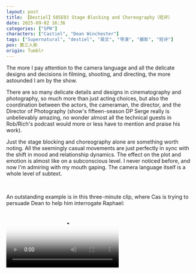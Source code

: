 ```yaml
---
layout: post
title: 【Destiel】S05E03 Stage Blocking and Choreography（短评）
date: 2025-09-02 16:36
categories: ["SPN"]
characters: ["Castiel", "Dean Winchester"]
tags: ["Supernatural", "destiel", "英文", "导演", "摄影", "短评"]
pov: 第三人称
origin: Tumblr
---
```


The more I pay attention to the camera language and all the delicate designs and decisions in filming, shooting, and directing, the more astounded I am by the show.

There are so many delicate details and designs in cinematography and photography, so much more than just acting choices, but also the coordination between the actors, the cameraman, the director, and the Director of Photography (show's fifteen-season DP Serge really is unbelievably amazing, no wonder almost all the technical guests in Rob/Rich's podcast would more or less have to mention and praise his work).

Just the stage blocking and choreography alone are something worth noting. All the seemingly casual movements are just perfectly in sync with the shift in mood and relationship dynamics. The effect on the plot and emotion is almost like on a subconscious level. I never noticed before, and now I'm admiring with my mouth gaping. The camera language itself is a whole level of subtext.

<br>

An outstanding example is in this three-minute clip, where Cas is trying to persuade Dean to help him interrogate Raphael:

<video src="https://va.media.tumblr.com/tumblr_t1z99nlkG71xqmbqo.mp4" playsinline poster="https://64.media.tumblr.com/a66de42ce22d68b10b41d1e9d8a18dc8/224a47e0e8307fe6-62/s540x810/d8118bd186a8026554abab254547e265f2da3058.jpg" autoplay type="video/mp4">

What we see on the surface may be just that Cas pops into the motel room when Dean is packing his duffel bag. During the whole conversation, he keeps himself busy by doing quite a lot of casual, random things, like washing his jacket, putting it on, walking around, cleaning his knife, putting it in his bag, etc..

But if we look a little bit more closely at each of those walking and moving, the timing of those moves in terms of the dialogue, and his relative positions with Cas every time, there is so much more to dig into.

<br>

(Disclaimer: I'm no expert in cinematography or photography. Everything below is just my babbling while I enjoy the analysis. At the end of the day, everything is just my own thoughts and ideas.)

(Also, I'll try to look at the clips without too much ship rotten mind in my head, but I know myself, and I know perfectly that it's unavoidable, so apologies in advance. Forgive me.) (But I know people enjoy it too, so why am I even apologizing?)

Anyway, here we go --

<br><br>
![](https://64.media.tumblr.com/b9e62fbb4a16db0906e5f333f4a72fb9/224a47e0e8307fe6-8e/s640x960/8f959f8fed9f8158811de6c7ca44c0d1c50551f9.gifv)
<br>

When Cas first pops in, Dean's occupied by the sink, looking down at the tab and cleaning his jacket with a washcloth. Cas appears **behind his back**, and Dean's startled by the sneaky angel. Instead of glaring at the angel directly, Dean glares at his reflection in the mirror to snap, "Don't do that."

The relative standing position in this case is mainly plot-required.

We may also read into it some more to say that, showing up **behind** Dean, instead of in front of him, like he used to do more in Season 4 (if memory serves right), it might show that some of the angelic pride and arrogance from Season 4 is diminishing in Cas since his banishment at the beginning of Season 5. He's a little less proud, no longer that "You should show me some respect. I dragged you out of Hell. I can throw you back in" angelic asshole Castiel, but a more reachable Cas. His self-positioning relative to Dean has also shifted since Season 4 till now.

<br><br>
![](https://64.media.tumblr.com/f919173e542a3736db6344877d2a0a7d/224a47e0e8307fe6-d4/s640x960/14eb7c788839806b74a5574204c5a34ea6d15104.gifv)
<br>

Then Dean turns around to face him. They are standing **face to face, chest to chest**, way too close in the usual human social distance standard. The move with eyes flickering down to the lips is pretty guaranteed to be jacting joice, but the rest, the standing position and their body stance, that usually should be directed and on purpose.

So, from the directing and designing point of view, standing so close to each other, on the one hand, it can show Cas's lack of knowledge in human interaction; on the other hand, it's a very visible showing to tell how close the relationship between Dean and Cas is, and the slight imbalance in it.

The fact that Cas is willing to stand so close and Dean is slightly uncomfortable, I think, is to show two things: One, that they are different, angels and humans experience and expect things differently, so it is guaranteed that even as their relationship is progressing, there will be unavoidable conflicts and frictions just because of them being too different (And from all the seasons followed, we knew it's proved too many times).

Second, at this stage, Cas is ready to full-heartedly trust Dean (he just died for Dean once, for the first time, that's enough proof), but Dean is still a little reserved. They are close, but still not close enough from Dean Winchester's point of view. He's a man with far too many walls, too thick and too high to cross yet (if ever), and even if he knows how much Cas did for him, how much the angel is willing to give to him, he still doesn't fully give in, or let his wall down, let Cas in. It's not really about "trust", but more about "vulnerability". His "personal space" is his range of self-protection, his wall, and he's literally telling Cas, they're not there yet. They may be friend, but he still only has himself, and Cas is outside his wall.

That also explains his initial hesitation of why refusing to help Cas look for Raphael.

<br><br>
![](https://64.media.tumblr.com/0e0520dccb8d05e4503be537a029ef91/224a47e0e8307fe6-f7/s640x960/aa3444409352e6728604ed1bc4105d0bd32808fb.gifv)
<br>

But the fun thing is, Dean has many ways to regain his intruded "personal space", putting distance between them, hiding behind his wall. He can put that distance in by himself by walking away, by stepping back himself, but no, he chooses to point it out to Cas, to wait for Cas to **step back**, to retreat.

His protest isn't exactly strong or very insistent. The fact that he can't even really tear his eyes away from Cas's face and lips (again, jacting joice affecting here) shows enough that the boundary isn't that hard-defined. His wall is already crumbling; he's reluctant to let Cas in yet, but given time, there might be a time he will, and he knows that. And he's a little uneasy about the possibility. So by telling Cas to back away, it's his soft gesture of self-protection, a hesitant rejection, wishing that he wouldn't have to make any difficult choice down the line, as long as Cas doesn't approach, they'll be just fine. (And in fact, that's practically exactly what happened in the following ten years, up until the very last.)

So right now, from blocking's perspective, they're standing close, face to face, but conflicted. That's also their mental state; they're intimate to a degree, but not quite there yet. So to give each other a space to breathe, one of them or both will protest, and they will put more distance between them, emotionally or physically.

<br><br>
![](https://64.media.tumblr.com/4d9cc9f9ae798fada4d5fe65bbffc0dd/224a47e0e8307fe6-67/s640x960/25d50f70074adb15d33390655f74438ff025d562.gifv)
<br>

And in this case, Cas is the one who apologizes and **steps back**. The distance between them becomes socially acceptable, as if to say the definition of their relationship and the tension (or attraction) also returns to a socially acceptable range.

Metaphorically, if the initially half-foot distance is viewed as a romantic relationship-inclined kissing range, taking a step back is to say they both agree to return to a normal friendship range. Dean is the one vocalizing the rejection of potential suggestions, and Cas respects the decision. I believe neither of them really considers their relationship to be anything close to romance as of yet (Season 5 is still a bit too early for that development), but the camera language is somehow already suggesting the possibility.

<br><br>
![](https://64.media.tumblr.com/022f8db458a9b1962f0bacadeb52b818/224a47e0e8307fe6-75/s640x960/333762613ae69782d010c4d88bce98b0d5252952.gifv)
<br>

As soon as Cas backs away, Dean **walks farther away** from him, taking at least six steps away from him across half the room. When he talks to him, **his back faces him**. They're emotionally very distant at this time.

Also consider what Dean is saying at the same time: "How'd you find me? I thought I was flying below the angel radar." He isn't exactly thrilled to see Cas, pointing out that Cas shouldn't be able to find him yet. He's really not in a very good mood right now, and from the context, it's mostly about Sam taking off. And Dean has a record of being unable not to lash out at people around him, the hint of anger is all around him.

So this "walking away", is really not about grabbing the jacket and bringing it to the bed where his duffel bag is, but about the motion of walking away itself, distancing himself from Cas, isolating himself physically and emotionally.

"His back to Cas", is saying he doesn't want to be talked to, his rejection to Cas (and the whole world, really). It's his gesture of shutting down the conversation. A silent "Leave me alone. Let me stay miserable alone."

<br><br>
![](https://64.media.tumblr.com/ca4e8c0c6d319c81bd5b6b5965643223/224a47e0e8307fe6-2e/s640x960/3281c7db7f114e50e345fb9cb03411418e151916.gifv)
<br>

When Cas looks around the room and asks, "Where is Sam?" Dean takes a second before answering, "Me and Sam are taking separate vacations for a while." He **doesn't look at Cas** when he answers, and he's busy **putting on his jacket** when he answers.

The topic of Sam is making him uncomfortable; it's the exact topic that he's been miserable about the whole time, and he doesn't want to talk about it. His "not looking at Cas" is another rejection of opening up, so is "putting on the jacket". The jacket is like a physical representation of his self-protection wall, adding another layer to the wall, so he gets to stay farther inside, farther alone, farther isolated and miserable.

All these moves are very literally saying, "Leave me alone, Cas. Let me stay in my wall."

<br><br>
![](https://64.media.tumblr.com/ab57f0326b3747ee2175276cfc1bf8e1/224a47e0e8307fe6-5b/s640x960/ac3a95010b91c755ccfbfe527fb10c43441a50b9.gifv)
<br>

And right after the uncomfortable question about Sam, Dean very actively (and not subtly) veers the topic away. He **turns to Cas**, and asks about his search for God and the return of his amulet.

It's the first part of the conversation that Dean speaks while he's facing Cas, and they're talking about serious business that is emotionally close to both of them (God hunt to Cas, amulet necklace to Dean), so he's facing Cas, putting his attention back to Cas and the talk.

<br><br>
![](https://64.media.tumblr.com/744bc8716192c622a93631bf51f67607/224a47e0e8307fe6-92/s640x960/d5bb826c819d471fb170e2a596ff53206e415b75.gifv)
<br>

Then Cas asks for help: "That's why I'm here. I need your help." Without listening to what the help is, Dean rejects instantly, "With what -- God hunt? I'm not interested."

In the meantime, his action is **rolling up his sleeves**. It's a gesture of showing more skin, which could mean potentially opening up slightly, might be willing to help, depending on the request; or getting ready to action, to leave the motel room and go out to hunt, which potentially could also mean to leave Cas behind, shutting him down without helping.

So Dean's action is basically saying he's currently at the crossroads of decisions, opening to either way. And Cas has to fight hard to make him listen.

<br><br>
![](https://64.media.tumblr.com/de3238b1700f6852923e0a64d4786a1c/224a47e0e8307fe6-a7/s640x960/f3b02e73de8fca0e351a1d97e4895162d26a111b.gifv)
<br>

And Cas chooses to **close the distance between them**, by taking four large strides across the room and standing right before Dean. And what he's saying at the same time is: "It's an Archangel. The one who killed me."

He's making it emotionally close to both of them again, while Dean has been trying to emotionally distance them all this time.

Cas reminds him that he was killed last year by the Archangel, a fact coming out of both their choices. Cas doesn't have to further say that his death was because he chose Dean that time, he lost everything for nothing; he already said that once, he doesn't have to make Dean feel guilty again, because Dean is already thinking all that. The weight of his ask is adding on. The causality could lead to the conclusion that Cas's death is partially (or entirely) Dean's fault; therefore, he has no reason to reject helping now.

Dean stops all his little restless actions with his hands when Cas stands right before him. He just stares back at Cas's eyes, getting captured by the heaviness of the moment, the memory, and the conversation with full attention.

(Which, however, is very likely jacting again, simply paralyzed by the extremely close existence of the other man.)

<br><br>
![](https://64.media.tumblr.com/28ef08678fb7873e3fe544c76e9acdbb/224a47e0e8307fe6-14/s640x960/a1ee3595dcb1b18f2e5c2df55d5cf64a04fc4ec4.gifv)
<br>

For several long seconds, they stay in the same relative position, **standing close to each other, face to face**, fully focused, exchanging heated conversation and information, Dean getting to know more about Raphael and Cas's request.

Dean hasn't shown any sign of being willing to help yet, but at least he's paying attention and learning about what Cas needs to tell him. He's listening, that's a good sign and a good beginning of some potentially closer improvement in their relationship, so it also matches the physically close distance in their standing stance right now.

<br><br>
![](https://64.media.tumblr.com/ec17fd9d192e2608db66154f0fa0fbcf/224a47e0e8307fe6-e0/s640x960/4bcaec252d8bc22e023c16f5adbe2d0864ec9799.gifv)
<br>

However, as soon as he learns most of the information about Raphael, Dean **walks away**. Here is a very physical rejection: He **walks past Cas to behind his back**, so that when they continue the talk, they are essentially **back to back**. And he walks to the other side of the room again, **putting as much distance between them as possible**.

Which matches what Dean's saying after a scoff: "So, what, you think you can find this dude and he's just gonna spill God's address?"

He doesn't believe Cas's plan would work, which doesn't necessarily mean he doesn't believe in Cas -- it could be mostly about not trusting Raphael or God to even be able to be found or they'd help in any way. He expressed that same point in Season 5 Episode 2 when they were in the hospital as well, that either God is missing or He doesn't care. And here, finding Raphael is a part of the whole "finding God" mission, so he's still not convinced it's meaningful.

That's why, once again, he distances himself away, from Cas and his God related holy plan, shutting down in rejection and refusal, showing disbelief and no faith. Once again, it has nothing to do with him having to grab a knife and wipe the sink in the motel bathroom.

<br><br>
![](https://64.media.tumblr.com/b82ea51f7465c8db4f579d7c4c554e3d/224a47e0e8307fe6-52/s640x960/9ee24d16e7aedbe4e8842ebe09a1a7c1d88a6925.gifv)
<br>

Cas **doesn't turn around** yet this time, when he says, "Yes, because we are gonna trap him and interrogate him."

Even without knowing much about human social gestures, Cas knows about the "turning his back", because that's exactly what Dean did in Season 4 Finale when they were both in the Beautiful Room. Back then, when Dean was mad at him for not helping, Dean also turned his back to him and told him to leave. So here, in a way, Cas must already realize Dean's rejection, and his own pride is making him not turn around first to be the soft voice. So he stays back to Dean, telling him his plan over his shoulder.

And this time, **Dean is the first between them to turn around**. His rejection is never set in storm, which is so visible just by all these times he walks past Cas, back to him, then turns around facing him again. All the back and forth, torn and undecided, all the hesitation right there in all his seemingly restless, random moves.

<br><br>
![](https://64.media.tumblr.com/b408e1024d8c3d94872244528c81e825/224a47e0e8307fe6-42/s640x960/541a193c92b49281c0b11668ca9f6bd124b08de3.gifv)
<br>

Dean realizes how serious Cas is about this plan and the mission, his voice turns serious, and Cas can hear it, so he **turns around** to face him, too. Once again, they start talking face-to-face.

The God hunting mission (extended to searching, capturing, and interrogating Raphael) has always been Cas's lone task; Dean was never really on board, not even until now. All he has done so far is to lend the necklace. But then, now, he really sees how important it is to Cas, and he sees the risk. He starts to very hesitant imagine a version where he helps Cas, opening up a little bit, not completely shutting the chance of them collaborating.

Cas hears that from his voice when he asks, "You're serious about this." Technically, it's not a question; Dean already knows Cas is serious, but Cas needs to answer and reiterate it again, telling him, "Yes."

I have the feeling that this "Yes" is a nod to the conversation they had in the Season 4 Beautiful Room, when Cas asked with his eyes when pushing Dean to the wall: "Do you trust me? Are you ready?" Dean nodded a "Yes". And this time it's the other way round. Dean asks if he's really that determined, and Cas is the one who confirms.

<br><br>
![](https://64.media.tumblr.com/8c1efad1196842c78d383246e05ac2a4/224a47e0e8307fe6-92/s640x960/682de402d585ff55d2cb58aa335088e68ff55105.gifv)
<br>

So with that confirmation and determination, Dean starts swinging. He **takes six steps toward Cas**, first time **actively closing the distance between them** to stand before Cas, to talk while looking at him in the eyes.

Even that he has a knife in his right hand matches the time in Season 4 Finale when Cas barged in and pushed Dean to the wall, he held a demon blade in his right hand as well. All feel very deliberate and parallel.

For the first time since the beginning of the conversation, Dean allows himself to emotionally get involved, even making the analogy of *Thelma and Louise*, must knowing full well that's a road trip movie of two same-gender characters having adventures that lead to an ultimate heroic ending.

He finally allows himself to imagine a version where he goes on adventures with Cas, even if the ending would most likely be both of them dead, going out in a swing, very much like Butch and Sundance style. Even though Dean's still talking about it in a joking tone, the thought of helping Cas is already starting in his head. So from now on, persuading Dean should be an easier task.

<br><br>
![](https://64.media.tumblr.com/20443898643f25263adcde604712e5f6/224a47e0e8307fe6-07/s640x960/6153afb9c61dd0960cafee611e476844e55aea05.gifv)
<br>

But they're just not here yet. Once again, Dean **walks past Cas** to his back, **speaking with their back to each other**. Which, again, has nothing to do with him having to put away the knife and put it into the duffel bag.

Dean challenges, "Give me one good reason why I should do this."

Which is essentially saying he would help, but with some condition. Which is already so much better than a direct "would not help". So it's practically already very close to a "Yes", only requiring a last push.

That is why Cas spends some long seconds trying to come up with "a good reason". But his understanding of "a good reason" is a little off from what Dean needs to hear.

<br><br>
![](https://64.media.tumblr.com/6e5b7a42e84350dc2c5aeed6a5f440e7/224a47e0e8307fe6-83/s640x960/f91fada0a7bc03fc6aecd1b79fc2152e4c4ea3ea.gifv)
<br>

Cas **turns around to Dean** again, but now both of them are standing sideways, not fully face to face, not fully back to back, just halfway hanging there, just matching Dean's hesitation.

Cas thinks Dean must be more tended to help if there is a practical reason, that's why the "one good reason" he offers is a promise that Dean would be safe in this mission. But that's not what Dean really wants to hear.

<br><br>
![](https://64.media.tumblr.com/a454e7f3c349f6ebd01fe25b4295afde/224a47e0e8307fe6-bc/s640x960/1f4a1dc649883dda14cf0e80d4555cf88f104366.gifv)
<br>

Dean **turns fully around now to face Cas**, out of surprise and a little hurt, I think. The look in his eyes is basically the same when he realizes he's needed only because he's useful, and all his life, he's been used as a tool, by his father, by everyone else, and looks like right now, by Cas, too.

<br><br>
![](https://64.media.tumblr.com/ccd766aa855fab139196a7efd7aa2c4f/224a47e0e8307fe6-a7/s640x960/bc2ea93013525f3936632cb0e599461c14cc48da.gifv)
<br>
![](https://64.media.tumblr.com/06eae03f6d8986fe5e2584c6ef807d7b/224a47e0e8307fe6-17/s640x960/c17d28033115c14d935d6f1cbfa8f6456b63a903.gifv)
<br>

That is when Cas realizes the mistake and retreats to emotional reasons. Dean doesn't do emotions, but emotional attachment, being needed and wanted, are the strongest reasons to reach him.

So Cas says, very emotionally, very relatably, very painfully, "I need your help, because you are the only one who will help me."

He rebelled for him, he fell for him, he died for him, he's being hunted by other angels and couldn't go back to Heaven, he doesn't have anyone but Dean. The loneliness and helplessness of having no one to turn to, the desperation, Dean knows perfectly well with that. That's why he prayed to Cas for the first time; he had Cas when he didn't have anyone else who would help him, and now it's Cas's turn to ask for his help, because Dean's the only one Cas has now.

There is no way Dean can reject that again.

They stand face to face, close to each other, share a long and beautiful ten-second stare, almost like a ritual between them. And Dean eventually gives up the pretense of self-isolation and dissociation, allowing himself to be physically close to and emotionally connected to Cas. That makes the final agreement, "All right, fine," so much more meaningful than just agreeing on hunting down Raphael together.

This is Dean opening himself up to Cas. This is Cas reaching to him across the walls.

<br>

After all the **dancing around** and **turning back and forth**, this is finally where they land, standing close, standing together, getting ready to head out shoulder by shoulder. It's like the showdown of a big dancing scene. That's why I deliberately call this sequence's blocking a "choreography", all the times Dean walking past Cas, almost bumping into his shoulder to stand behind him, to have his back to him, to show the rejection, only to always turn around, moving back toward him, the push and pull, the attraction and rejection, the self-isolation and uncontrollable tension, that's all a grand dance, physically and emotionally. And the blocking just shows everything perfectly.

I don't know if it's the director or DP or scriptwriter who came up with all these design ideas (which get translated to markers on the stage floor where Jensen and Misha move around following, no way any of this is improvised). In any case, this less-than-three-minute sequence is really the most impressive textbook-level clip showing how blocking can support plot and emotion, foreshadowing character relationships, without even being noticed. I love it and admire it so much, and I want to learn how to do it so desperately.
